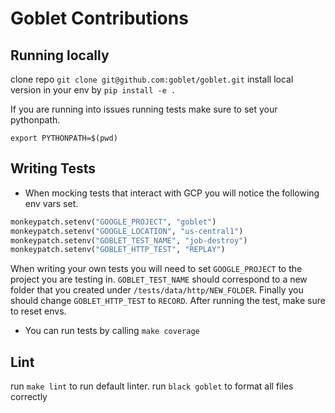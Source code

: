 # Goblet Contributions

## Running locally

clone repo `git clone git@github.com:goblet/goblet.git`
install local version in your env by `pip install -e .`


If you are running into issues running tests make sure to set your pythonpath. 

```export PYTHONPATH=$(pwd)```

## Writing Tests

* When mocking tests that interact with GCP you will notice the following env vars set. 

```python
monkeypatch.setenv("GOOGLE_PROJECT", "goblet")
monkeypatch.setenv("GOOGLE_LOCATION", "us-central1")
monkeypatch.setenv("GOBLET_TEST_NAME", "job-destroy")
monkeypatch.setenv("GOBLET_HTTP_TEST", "REPLAY")
```

When writing your own tests you will need to set `GOOGLE_PROJECT` to the project you are testing in. `GOBLET_TEST_NAME` should correspond to a new folder that you created under `/tests/data/http/NEW_FOLDER`. Finally you should change `GOBLET_HTTP_TEST` to `RECORD`. After running the test, make sure to reset envs.

* You can run tests by calling `make coverage`

## Lint

run `make lint` to run default linter.
run `black goblet` to format all files correctly